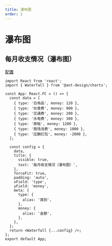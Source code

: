 ```yaml
---
title: 瀑布图
order: 2
---
```


# 瀑布图

## 每月收支情况（瀑布图）

<a href="https://antv-g2plot.gitee.io/zh/examples/waterfall/basic/API" target="_blank">配置</a>

```tsx
import React from 'react';
import { Waterfall } from '@ant-design/charts';

const App: React.FC = () => {
  const data = [
    { type: '日用品', money: 120 },
    { type: '伙食费', money: 900 },
    { type: '交通费', money: 200 },
    { type: '水电费', money: 300 },
    { type: '房租', money: 1200 },
    { type: '商场消费', money: 1000 },
    { type: '应酬红包', money: -2000 },
  ];

  const config = {
    data,
    title: {
      visible: true,
      text: '每月收支情况（瀑布图）',
    },
    forceFit: true,
    padding: 'auto',
    xField: 'type',
    yField: 'money',
    meta: {
      type: {
        alias: '类别',
      },
      money: {
        alias: '金额',
      },
    },
  };
  return <Waterfall {...config} />;
};
export default App;
```
